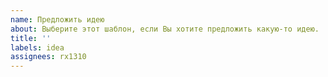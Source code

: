 ```yaml
---
name: Предложить идею
about: Выберите этот шаблон, если Вы хотите предложить какую-то идею.
title: ''
labels: idea
assignees: rx1310
---
```



